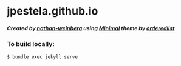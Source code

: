 # jpestela.github.io
##### Created by [nathan-weinberg](https://github.com/nathan-weinberg) using [Minimal](https://github.com/pages-themes/minimal) theme by <a href="https://github.com/orderedlist">orderedlist</a>

### To build locally:
`$ bundle exec jekyll serve`
